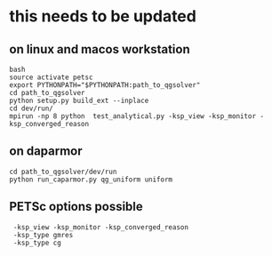 
# this needs to be updated

## on linux and macos workstation

```
bash
source activate petsc
export PYTHONPATH="$PYTHONPATH:path_to_qgsolver"
cd path_to_qgsolver
python setup.py build_ext --inplace
cd dev/run/
mpirun -np 8 python  test_analytical.py -ksp_view -ksp_monitor -ksp_converged_reason
```

## on daparmor
```
cd path_to_qgsolver/dev/run
python run_caparmor.py qg_uniform uniform
```

## PETSc options possible 

```
 -ksp_view -ksp_monitor -ksp_converged_reason
 -ksp_type gmres
 -ksp_type cg
```

